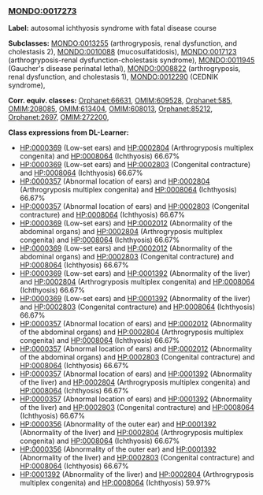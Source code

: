 
### [MONDO:0017273](http://purl.obolibrary.org/obo/MONDO_0017273)
**Label:** autosomal ichthyosis syndrome with fatal disease course

**Subclasses:** [MONDO:0013255](http://purl.obolibrary.org/obo/MONDO_0013255) (arthrogryposis, renal dysfunction, and cholestasis 2), [MONDO:0010088](http://purl.obolibrary.org/obo/MONDO_0010088) (mucosulfatidosis), [MONDO:0017123](http://purl.obolibrary.org/obo/MONDO_0017123) (arthrogryposis-renal dysfunction-cholestasis syndrome), [MONDO:0011945](http://purl.obolibrary.org/obo/MONDO_0011945) (Gaucher's disease perinatal lethal), [MONDO:0008822](http://purl.obolibrary.org/obo/MONDO_0008822) (arthrogryposis, renal dysfunction, and cholestasis 1), [MONDO:0012290](http://purl.obolibrary.org/obo/MONDO_0012290) (CEDNIK syndrome), 

**Corr. equiv. classes:** [Orphanet:66631](http://www.orpha.net/ORDO/Orphanet_66631), [OMIM:609528](http://purl.obolibrary.org/obo/OMIM_609528), [Orphanet:585](http://www.orpha.net/ORDO/Orphanet_585), [OMIM:208085](http://purl.obolibrary.org/obo/OMIM_208085), [OMIM:613404](http://purl.obolibrary.org/obo/OMIM_613404), [OMIM:608013](http://purl.obolibrary.org/obo/OMIM_608013), [Orphanet:85212](http://www.orpha.net/ORDO/Orphanet_85212), [Orphanet:2697](http://www.orpha.net/ORDO/Orphanet_2697), [OMIM:272200](http://purl.obolibrary.org/obo/OMIM_272200), 

**Class expressions from DL-Learner:**

- [HP:0000369](http://purl.obolibrary.org/obo/HP_0000369) (Low-set ears) and [HP:0002804](http://purl.obolibrary.org/obo/HP_0002804) (Arthrogryposis multiplex congenita) and [HP:0008064](http://purl.obolibrary.org/obo/HP_0008064) (Ichthyosis) 66.67%
- [HP:0000369](http://purl.obolibrary.org/obo/HP_0000369) (Low-set ears) and [HP:0002803](http://purl.obolibrary.org/obo/HP_0002803) (Congenital contracture) and [HP:0008064](http://purl.obolibrary.org/obo/HP_0008064) (Ichthyosis) 66.67%
- [HP:0000357](http://purl.obolibrary.org/obo/HP_0000357) (Abnormal location of ears) and [HP:0002804](http://purl.obolibrary.org/obo/HP_0002804) (Arthrogryposis multiplex congenita) and [HP:0008064](http://purl.obolibrary.org/obo/HP_0008064) (Ichthyosis) 66.67%
- [HP:0000357](http://purl.obolibrary.org/obo/HP_0000357) (Abnormal location of ears) and [HP:0002803](http://purl.obolibrary.org/obo/HP_0002803) (Congenital contracture) and [HP:0008064](http://purl.obolibrary.org/obo/HP_0008064) (Ichthyosis) 66.67%
- [HP:0000369](http://purl.obolibrary.org/obo/HP_0000369) (Low-set ears) and [HP:0002012](http://purl.obolibrary.org/obo/HP_0002012) (Abnormality of the abdominal organs) and [HP:0002804](http://purl.obolibrary.org/obo/HP_0002804) (Arthrogryposis multiplex congenita) and [HP:0008064](http://purl.obolibrary.org/obo/HP_0008064) (Ichthyosis) 66.67%
- [HP:0000369](http://purl.obolibrary.org/obo/HP_0000369) (Low-set ears) and [HP:0002012](http://purl.obolibrary.org/obo/HP_0002012) (Abnormality of the abdominal organs) and [HP:0002803](http://purl.obolibrary.org/obo/HP_0002803) (Congenital contracture) and [HP:0008064](http://purl.obolibrary.org/obo/HP_0008064) (Ichthyosis) 66.67%
- [HP:0000369](http://purl.obolibrary.org/obo/HP_0000369) (Low-set ears) and [HP:0001392](http://purl.obolibrary.org/obo/HP_0001392) (Abnormality of the liver) and [HP:0002804](http://purl.obolibrary.org/obo/HP_0002804) (Arthrogryposis multiplex congenita) and [HP:0008064](http://purl.obolibrary.org/obo/HP_0008064) (Ichthyosis) 66.67%
- [HP:0000369](http://purl.obolibrary.org/obo/HP_0000369) (Low-set ears) and [HP:0001392](http://purl.obolibrary.org/obo/HP_0001392) (Abnormality of the liver) and [HP:0002803](http://purl.obolibrary.org/obo/HP_0002803) (Congenital contracture) and [HP:0008064](http://purl.obolibrary.org/obo/HP_0008064) (Ichthyosis) 66.67%
- [HP:0000357](http://purl.obolibrary.org/obo/HP_0000357) (Abnormal location of ears) and [HP:0002012](http://purl.obolibrary.org/obo/HP_0002012) (Abnormality of the abdominal organs) and [HP:0002804](http://purl.obolibrary.org/obo/HP_0002804) (Arthrogryposis multiplex congenita) and [HP:0008064](http://purl.obolibrary.org/obo/HP_0008064) (Ichthyosis) 66.67%
- [HP:0000357](http://purl.obolibrary.org/obo/HP_0000357) (Abnormal location of ears) and [HP:0002012](http://purl.obolibrary.org/obo/HP_0002012) (Abnormality of the abdominal organs) and [HP:0002803](http://purl.obolibrary.org/obo/HP_0002803) (Congenital contracture) and [HP:0008064](http://purl.obolibrary.org/obo/HP_0008064) (Ichthyosis) 66.67%
- [HP:0000357](http://purl.obolibrary.org/obo/HP_0000357) (Abnormal location of ears) and [HP:0001392](http://purl.obolibrary.org/obo/HP_0001392) (Abnormality of the liver) and [HP:0002804](http://purl.obolibrary.org/obo/HP_0002804) (Arthrogryposis multiplex congenita) and [HP:0008064](http://purl.obolibrary.org/obo/HP_0008064) (Ichthyosis) 66.67%
- [HP:0000357](http://purl.obolibrary.org/obo/HP_0000357) (Abnormal location of ears) and [HP:0001392](http://purl.obolibrary.org/obo/HP_0001392) (Abnormality of the liver) and [HP:0002803](http://purl.obolibrary.org/obo/HP_0002803) (Congenital contracture) and [HP:0008064](http://purl.obolibrary.org/obo/HP_0008064) (Ichthyosis) 66.67%
- [HP:0000356](http://purl.obolibrary.org/obo/HP_0000356) (Abnormality of the outer ear) and [HP:0001392](http://purl.obolibrary.org/obo/HP_0001392) (Abnormality of the liver) and [HP:0002804](http://purl.obolibrary.org/obo/HP_0002804) (Arthrogryposis multiplex congenita) and [HP:0008064](http://purl.obolibrary.org/obo/HP_0008064) (Ichthyosis) 66.67%
- [HP:0000356](http://purl.obolibrary.org/obo/HP_0000356) (Abnormality of the outer ear) and [HP:0001392](http://purl.obolibrary.org/obo/HP_0001392) (Abnormality of the liver) and [HP:0002803](http://purl.obolibrary.org/obo/HP_0002803) (Congenital contracture) and [HP:0008064](http://purl.obolibrary.org/obo/HP_0008064) (Ichthyosis) 66.67%
- [HP:0001392](http://purl.obolibrary.org/obo/HP_0001392) (Abnormality of the liver) and [HP:0002804](http://purl.obolibrary.org/obo/HP_0002804) (Arthrogryposis multiplex congenita) and [HP:0008064](http://purl.obolibrary.org/obo/HP_0008064) (Ichthyosis) 59.97%


